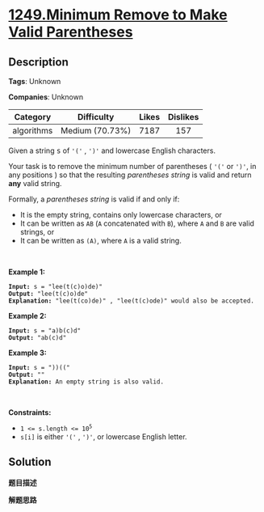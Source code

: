 # [1249.Minimum Remove to Make Valid Parentheses](https://leetcode.com/problems/minimum-remove-to-make-valid-parentheses/description/)

## Description

**Tags**: Unknown

**Companies**: Unknown

| Category | Difficulty | Likes | Dislikes |
| :------: | :--------: | :---: | :------: |
| algorithms | Medium (70.73%) | 7187 | 157 |

<p>Given a string <font face="monospace">s</font> of <code>&#39;(&#39;</code> , <code>&#39;)&#39;</code> and lowercase English characters.</p>
<p>Your task is to remove the minimum number of parentheses ( <code>&#39;(&#39;</code> or <code>&#39;)&#39;</code>, in any positions ) so that the resulting <em>parentheses string</em> is valid and return <strong>any</strong> valid string.</p>
<p>Formally, a <em>parentheses string</em> is valid if and only if:</p>
<ul>
  <li>It is the empty string, contains only lowercase characters, or</li>
  <li>It can be written as <code>AB</code> (<code>A</code> concatenated with <code>B</code>), where <code>A</code> and <code>B</code> are valid strings, or</li>
  <li>It can be written as <code>(A)</code>, where <code>A</code> is a valid string.</li>
</ul>
<p>&nbsp;</p>
<p><strong class="example">Example 1:</strong></p>
<pre><code><strong>Input:</strong> s = &quot;lee(t(c)o)de)&quot;
<strong>Output:</strong> &quot;lee(t(c)o)de&quot;
<strong>Explanation:</strong> &quot;lee(t(co)de)&quot; , &quot;lee(t(c)ode)&quot; would also be accepted.</code></pre>
<p><strong class="example">Example 2:</strong></p>
<pre><code><strong>Input:</strong> s = &quot;a)b(c)d&quot;
<strong>Output:</strong> &quot;ab(c)d&quot;</code></pre>
<p><strong class="example">Example 3:</strong></p>
<pre><code><strong>Input:</strong> s = &quot;))((&quot;
<strong>Output:</strong> &quot;&quot;
<strong>Explanation:</strong> An empty string is also valid.</code></pre>
<p>&nbsp;</p>
<p><strong>Constraints:</strong></p>
<ul>
  <li><code>1 &lt;= s.length &lt;= 10<sup>5</sup></code></li>
  <li><code>s[i]</code> is either&nbsp;<code>&#39;(&#39;</code> , <code>&#39;)&#39;</code>, or lowercase English letter.</li>
</ul>

## Solution

**题目描述**

**解题思路**
